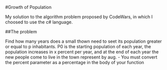 #Growth of Population

My solution to the algorithm problem proposed by CodeWars, in which I choosed to use the c# language.

##The problem

Find how many years does a small thown need to seet its population greater or equal to p inhabitants. P0 is the starting population of each year, the population increases in x percent per year, and at the end of each year the new people come to live in the town represent by aug.
    - You must convert the percent parameter as a percentage in the body of your function